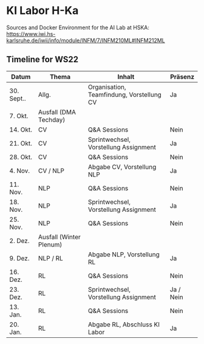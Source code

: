 # KI Labor H-Ka
Sources and Docker Environment for the AI Lab at HSKA: https://www.iwi.hs-karlsruhe.de/iwii/info/module/INFM/7/INFM210ML#INFM212ML


## Timeline for WS22
| Datum       | Thema                   | Inhalt                                    | Präsenz   |
| ----------- | ----------------------- | ----------------------------------------- | --------- |
| 30\. Sept.. | Allg.                   | Organisation, Teamfindung, Vorstellung CV | Ja        |
| 7\. Okt.    | Ausfall (DMA Techday)   |
| 14\. Okt.   | CV                      | Q&A Sessions                              | Nein      |
| 21\. Okt.   | CV                      | Sprintwechsel, Vorstellung Assignment     | Ja        |
| 28\. Okt.   | CV                      | Q&A Sessions                              | Nein      |
| 4\. Nov.    | CV / NLP                | Abgabe CV, Vorstellung NLP                | Ja        |
| 11\. Nov.   | NLP                     | Q&A Sessions                              | Nein      |
| 18\. Nov.   | NLP                     | Sprintwechsel, Vorstellung Assignment     | Ja        |
| 25\. Nov.   | NLP                     | Q&A Sessions                              | Nein      |
| 2\. Dez.    | Ausfall (Winter Plenum) |
| 9\. Dez.    | NLP / RL                | Abgabe NLP, Vorstellung RL                | Ja        |
| 16\. Dez.   | RL                      | Q&A Sessions                              | Nein      |
| 23\. Dez.   | RL                      | Sprintwechsel, Vorstellung Assignment     | Ja / Nein |
| 13\. Jan.   | RL                      | Q&A Sessions                              | Nein      |
| 20\. Jan.   | RL                      | Abgabe RL, Abschluss KI Labor             | Ja        |
